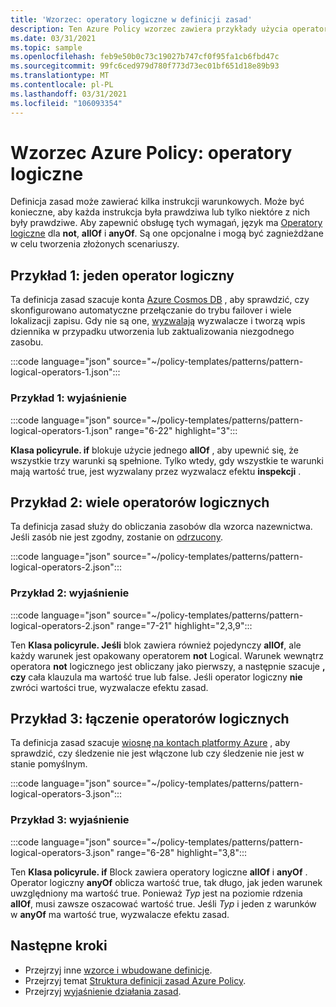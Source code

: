 ```yaml
---
title: 'Wzorzec: operatory logiczne w definicji zasad'
description: Ten Azure Policy wzorzec zawiera przykłady użycia operatorów logicznych w definicji zasad.
ms.date: 03/31/2021
ms.topic: sample
ms.openlocfilehash: feb9e50b0c73c19027b747cf0f95fa1cb6fbd47c
ms.sourcegitcommit: 99fc6ced979d780f773d73ec01bf651d18e89b93
ms.translationtype: MT
ms.contentlocale: pl-PL
ms.lasthandoff: 03/31/2021
ms.locfileid: "106093354"
---
```

# <a name="azure-policy-pattern-logical-operators"></a>Wzorzec Azure Policy: operatory logiczne

Definicja zasad może zawierać kilka instrukcji warunkowych. Może być konieczne, aby każda instrukcja była prawdziwa lub tylko niektóre z nich były prawdziwe. Aby zapewnić obsługę tych wymagań, język ma [Operatory logiczne](../concepts/definition-structure.md#logical-operators) dla **not**, **allOf** i **anyOf**. Są one opcjonalne i mogą być zagnieżdżane w celu tworzenia złożonych scenariuszy.

## <a name="sample-1-one-logical-operator"></a>Przykład 1: jeden operator logiczny

Ta definicja zasad szacuje konta [Azure Cosmos DB](../../../cosmos-db/introduction.md) , aby sprawdzić, czy skonfigurowano automatyczne przełączanie do trybu failover i wiele lokalizacji zapisu. Gdy nie są one, [wyzwalają](../concepts/effects.md#audit) wyzwalacze i tworzą wpis dziennika w przypadku utworzenia lub zaktualizowania niezgodnego zasobu.

:::code language="json" source="~/policy-templates/patterns/pattern-logical-operators-1.json":::

### <a name="sample-1-explanation"></a>Przykład 1: wyjaśnienie

:::code language="json" source="~/policy-templates/patterns/pattern-logical-operators-1.json" range="6-22" highlight="3":::

**Klasa policyrule. if** blokuje użycie jednego **allOf** , aby upewnić się, że wszystkie trzy warunki są spełnione.
Tylko wtedy, gdy wszystkie te warunki mają wartość true, jest wyzwalany przez wyzwalacz efektu **inspekcji** .

## <a name="sample-2-multiple-logical-operators"></a>Przykład 2: wiele operatorów logicznych

Ta definicja zasad służy do obliczania zasobów dla wzorca nazewnictwa. Jeśli zasób nie jest zgodny, zostanie on [odrzucony](../concepts/effects.md#deny).

:::code language="json" source="~/policy-templates/patterns/pattern-logical-operators-2.json":::

### <a name="sample-2-explanation"></a>Przykład 2: wyjaśnienie

:::code language="json" source="~/policy-templates/patterns/pattern-logical-operators-2.json" range="7-21" highlight="2,3,9":::

Ten **Klasa policyrule. Jeśli** blok zawiera również pojedynczy **allOf**, ale każdy warunek jest opakowany operatorem **not** Logical. Warunek wewnątrz operatora **not** logicznego jest obliczany jako pierwszy, a następnie szacuje **, czy** cała klauzula ma wartość true lub false. Jeśli operator logiczny **nie** zwróci wartości true, wyzwalacze efektu zasad.

## <a name="sample-3-combining-logical-operators"></a>Przykład 3: łączenie operatorów logicznych

Ta definicja zasad szacuje [wiosnę na kontach platformy Azure](/azure/developer/java/spring-framework) , aby sprawdzić, czy śledzenie nie jest włączone lub czy śledzenie nie jest w stanie pomyślnym.

:::code language="json" source="~/policy-templates/patterns/pattern-logical-operators-3.json":::

### <a name="sample-3-explanation"></a>Przykład 3: wyjaśnienie

:::code language="json" source="~/policy-templates/patterns/pattern-logical-operators-3.json" range="6-28" highlight="3,8":::

Ten **Klasa policyrule. if** Block zawiera operatory logiczne **allOf** i **anyOf** . Operator logiczny **anyOf** oblicza wartość true, tak długo, jak jeden warunek uwzględniony ma wartość true. Ponieważ _Typ_ jest na poziomie rdzenia **allOf**, musi zawsze oszacować wartość true. Jeśli _Typ_ i jeden z warunków w **anyOf** ma wartość true, wyzwalacze efektu zasad.

## <a name="next-steps"></a>Następne kroki

- Przejrzyj inne [wzorce i wbudowane definicje](./index.md).
- Przejrzyj temat [Struktura definicji zasad Azure Policy](../concepts/definition-structure.md).
- Przejrzyj [wyjaśnienie działania zasad](../concepts/effects.md).